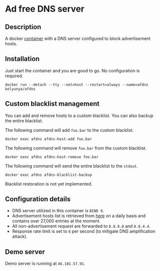 # Ad free DNS server

## Description
A docker [container](https://hub.docker.com/r/kolyunya/afdns/) with a DNS server configured to block advertisement hosts.

## Installation
Just start the container and you are good to go. No configuration is required.

`docker run --detach --tty --net=host --restart=always --name=afdns kolyunya/afdns`

## Custom blacklist management
You can add and remove hosts to a custom blacklist. You can also backup the entire blacklist.

The following command will add `foo.bar` to the custom blacklist.

`docker exec afdns afdns-host-add foo.bar`

The following command will remove `foo.bar` from the custom blacklist.

`docker exec afdns afdns-host-remove foo.bar`

The following command will send the entire blacklist to the `stdout`.

`docker exec afdns afdns-blacklist-backup`

Blacklist restoration is not yet implemented.

## Configuration details
* DNS server utilized in this container is `BIND 9`.
* Advertisement hosts list is retrieved from [here](https://github.com/StevenBlack/hosts) on a daily basis and contains over 27,000 entries at the moment.
* All non-advertisement request are forwarded to `8.8.8.8` and `8.8.4.4`.
* Response rate limit is set to `8` per second (to mitigate DNS amplification attack).

## Demo server
Demo server is running at `46.101.57.91`.
